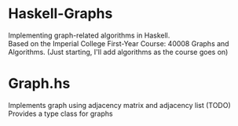 # Haskell-Graphs
Implementing graph-related algorithms in Haskell.  
Based on the Imperial College First-Year Course: 40008 Graphs and Algorithms. 
(Just starting, I'll add algorithms as the course goes on)  

# Graph.hs
Implements graph using adjacency matrix and adjacency list (TODO)  
Provides a type class for graphs  
